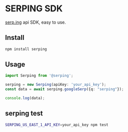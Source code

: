 # SERPING SDK

[serp.ing][1] api SDK, easy to use.

## Install

```bash
npm install serping
```

## Usage

```typescript
import Serping from '@serping';

serping = new Serping(apiKey: 'your_api_key');
const data = await serping.googleSerp({q: "serping"});

console.log(data);
```

## serping test

```bash
SERPING_US_EAST_1_API_KEY=your_api_key npm test
```


[1]:https://www.serp.ing